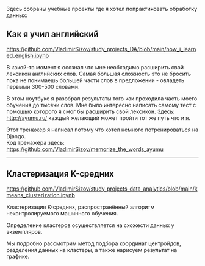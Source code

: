 Здесь собраны учебные проекты где я хотел попрактиковать обработку данных:

## Как я учил английский
https://github.com/VladimirSizov/study_projects_DA/blob/main/how_i_learned_english.ipynb

В какой-то момент я осознал что мне необходимо расширить свой лексикон английских слов.
Самая большая сложность это не бросить пока не понимаешь большей части слов в предложении - овладеть первыми 300-500 словами.

В этом ноутбуке я разобрал результаты того как проходила часть моего обучения до тысячи слов.
Мне было интересно написать самому тест с помощью которого я смог бы расширить свой лексикон.
Здесь: http://ayumu.ru/  каждый желающий может пройти тот же путь что и я.

Этот тренажер я написал потому что хотел немного потренироваться на Django.  
Код тренажёра здесь: https://github.com/VladimirSizov/memorize_the_words_ayumu

<hr>

## Кластеризация K-средних
https://github.com/VladimirSizov/study_projects_data_analytics/blob/main/kmeans_clusterization.ipynb

Кластеризация K-средних, распространённый алгоритм неконтролируемого машинного обучения.

Определение кластеров осуществляется на схожести данных у экземпляров.

Мы подробно рассмотрим метод подбора координат центройдов, разделения данных на кластеры, а также нарисуем результат на графике.

